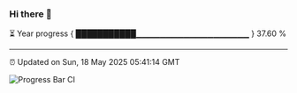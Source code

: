 ### Hi there 👋

⏳ Year progress { ███████████▁▁▁▁▁▁▁▁▁▁▁▁▁▁▁▁▁▁▁ } 37.60 %

---

⏰ Updated on Sun, 18 May 2025 05:41:14 GMT

![Progress Bar CI](https://github.com/IshwaranRudhara/GIT-ACTION/workflows/Progress%20Bar%20CI/badge.svg)

